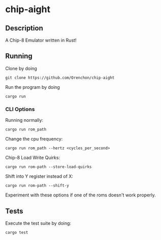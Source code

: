 # chip-aight

## Description

A Chip-8 Emulator written in Rust!

## Running

Clone by doing

`git clone https://github.com/Orenchon/chip-aight`

Run the program by doing

`cargo run`

### CLI Options

Running normally:

`cargo run rom_path`

Change the cpu frequency:

`cargo run rom_path --hertz <cycles_per_second>`

Chip-8 Load Write Quirks:

`cargo run rom-path --store-load-quirks`

Shift into Y register instead of X:

`cargo run rom-path --shift-y`

Experiment with these options if one of the roms doesn't work properly.

## Tests

Execute the test suite by doing:

`cargo test`